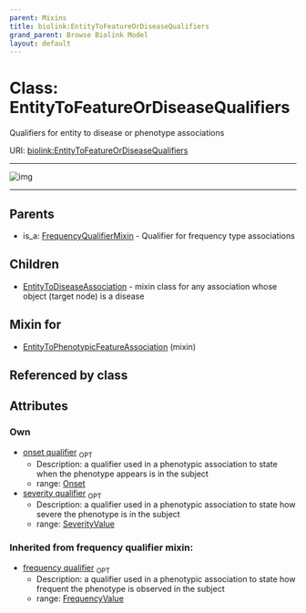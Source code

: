```yaml
---
parent: Mixins
title: biolink:EntityToFeatureOrDiseaseQualifiers
grand_parent: Browse Biolink Model
layout: default
---
```


# Class: EntityToFeatureOrDiseaseQualifiers


Qualifiers for entity to disease or phenotype associations

URI: [biolink:EntityToFeatureOrDiseaseQualifiers](https://w3id.org/biolink/vocab/EntityToFeatureOrDiseaseQualifiers)


---

![img](http://yuml.me/diagram/nofunky;dir:TB/class/[SeverityValue],[Onset],[FrequencyValue],[FrequencyQualifierMixin],[Onset]%3Conset%20qualifier%200..1-%20[EntityToFeatureOrDiseaseQualifiers],[SeverityValue]%3Cseverity%20qualifier%200..1-%20[EntityToFeatureOrDiseaseQualifiers],[EntityToPhenotypicFeatureAssociation]uses%20-.-%3E[EntityToFeatureOrDiseaseQualifiers],[EntityToFeatureOrDiseaseQualifiers]%5E-[EntityToDiseaseAssociation],[FrequencyQualifierMixin]%5E-[EntityToFeatureOrDiseaseQualifiers],[EntityToPhenotypicFeatureAssociation],[EntityToDiseaseAssociation])

---


## Parents

 *  is_a: [FrequencyQualifierMixin](FrequencyQualifierMixin.md) - Qualifier for frequency type associations

## Children

 * [EntityToDiseaseAssociation](EntityToDiseaseAssociation.md) - mixin class for any association whose object (target node) is a disease

## Mixin for

 * [EntityToPhenotypicFeatureAssociation](EntityToPhenotypicFeatureAssociation.md) (mixin) 

## Referenced by class


## Attributes


### Own

 * [onset qualifier](onset_qualifier.md)  <sub>OPT</sub>
    * Description: a qualifier used in a phenotypic association to state when the phenotype appears is in the subject
    * range: [Onset](Onset.md)
 * [severity qualifier](severity_qualifier.md)  <sub>OPT</sub>
    * Description: a qualifier used in a phenotypic association to state how severe the phenotype is in the subject
    * range: [SeverityValue](SeverityValue.md)

### Inherited from frequency qualifier mixin:

 * [frequency qualifier](frequency_qualifier.md)  <sub>OPT</sub>
    * Description: a qualifier used in a phenotypic association to state how frequent the phenotype is observed in the subject
    * range: [FrequencyValue](FrequencyValue.md)

